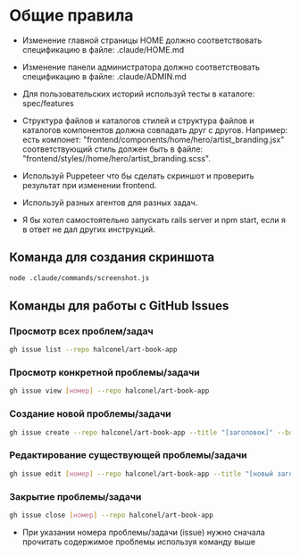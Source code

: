# Общие правила

- Изменение главной страницы HOME должно соответствовать спецификацию в файле: .claude/HOME.md

- Изменение панели администратора должно соответствовать спецификацию в файле: .claude/ADMIN.md

- Для пользовательских историй используй тесты в каталоге: spec/features

- Структура файлов и каталогов стилей и структура файлов и каталогов компонентов должна совпадать друг с другов. Например: есть компонет: "frontend/components/home/hero/artist_branding.jsx" соответствующий стиль должен быть в файле: "frontend/styles//home/hero/artist_branding.scss".

- Используй Puppeteer что бы сделать скриншот и проверить результат при изменении frontend.

- Используй разных агентов для разных задач.

- Я бы хотел самостоятельно запускать rails server и npm start, если я в ответ не дал других инструкций.

## Команда для создания скриншота

```bash
node .claude/commands/screenshot.js
```

## Команды для работы с GitHub Issues

### Просмотр всех проблем/задач
```bash
gh issue list --repo halconel/art-book-app
```

### Просмотр конкретной проблемы/задачи
```bash
gh issue view [номер] --repo halconel/art-book-app
```

### Создание новой проблемы/задачи
```bash
gh issue create --repo halconel/art-book-app --title "[заголовок]" --body "[описание]" --label "[метка]"
```

### Редактирование существующей проблемы/задачи
```bash
gh issue edit [номер] --repo halconel/art-book-app --title "[новый заголовок]" --body "[новое описание]"
```

### Закрытие проблемы/задачи
```bash
gh issue close [номер] --repo halconel/art-book-app
```

- При указании номера проблемы/задачи (issue) нужно сначала прочитать содержимое проблемы используя команду выше
